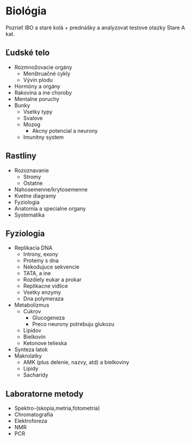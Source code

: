 # Biológia

Pozrieť IBO a staré kolá + prednášky a analyzovat testove otazky
Stare A kat.

## Ľudské telo

- Rozmnožovacie orgány
    - Menštruačné cykly
    - Vývin plodu
- Hormóny a orgány
- Rakovina a ine choroby
- Mentalne poruchy
- Bunky
    - Vsetky typy
    - Svalove
    - Mozog
        - Akcny potencial a neurony
    - Imunitny system

## Rastliny

- Rozoznavanie
    - Stromy
    - Ostatne
- Nahosemenne/krytosemenne
- Kvetne diagramy
- Fyziologia
- Anatomia a specialne organy
- Systematika

## Fyziologia

- Replikacia DNA
    - Introny, exony
    - Proteiny s dna
    - Nekodujuce sekvencie
    - TATA, a ine
    - Rozdiely eukar a prokar
    - Replikacne vidlice
    - Vsetky enzymy
    - Dna polymeraza
- Metabolizmus
    - Cukrov
        - Glucogeneza
        - Preco neurony potrebuju glukozu
    - Lipidov
    - Bielkovin
    - Ketonove telieska
- Synteza latok
- Makrolatky
    - AMK (plus delenie, nazvy, atd) a bielkoviny
    - Lipidy
    - Sacharidy

## Laboratorne metody

- Spektro-(skopia,metria,fotometria)
- Chromatografia
- Elektroforeza
- NMR
- PCR